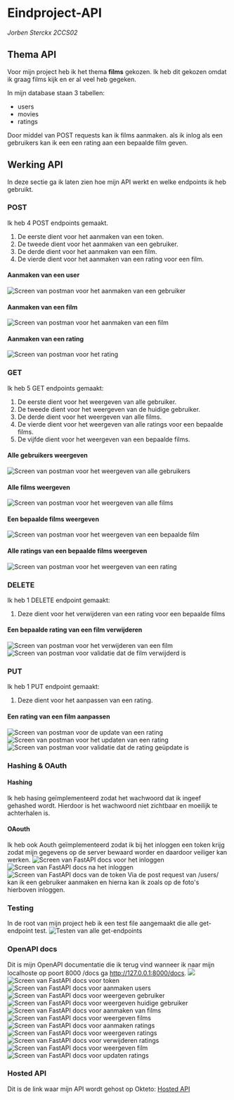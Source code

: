 # Eindproject-API
*Jorben Sterckx 2CCS02*
## Thema API
Voor mijn project heb ik het thema **films** gekozen. 
Ik heb dit gekozen omdat ik graag films kijk en er al veel heb gegeken.

In mijn database staan 3 tabellen:
- users
- movies
- ratings

Door middel van POST requests kan ik films aanmaken. als ik inlog als een gebruikers kan ik een een rating aan een bepaalde film geven.

## Werking API
In deze sectie ga ik laten zien hoe mijn API werkt en welke endpoints ik heb gebruikt.

### POST
Ik heb 4 POST endpoints gemaakt.
1. De eerste dient voor het aanmaken van een token.
2. De tweede dient voor het aanmaken van een gebruiker.
3. De derde dient voor het aanmaken van een film.
4. De vierde dient voor het aanmaken van een rating voor een film.
#### Aanmaken van een user
![Screen van postman voor het aanmaken van een gebruiker](/screens/Aanmaken_gebruiker.png)

#### Aanmaken van een film
![Screen van postman voor het aanmaken van een film](screens/Aanmaken_film.png)

#### Aanmaken van een rating
![Screen van postman voor het rating](screens/Aanmaken_rating.png)

### GET
Ik heb 5 GET endpoints gemaakt:
1. De eerste dient voor het weergeven van alle gebruiker.
2. De tweede dient voor het weergeven van de huidige gebruiker.
3. De derde dient voor het weergeven van alle films.
4. De vierde dient voor het weergeven van alle ratings voor een bepaalde films.
5. De vijfde dient voor het weergeven van een bepaalde films.

#### Alle gebruikers weergeven
![Screen van postman voor het weergeven van alle gebruikers](screens/Alle_gebruikers.png)

#### Alle films weergeven
![Screen van postman voor het weergeven van alle films](screens/Alle_films.png)

#### Een bepaalde films weergeven
![Screen van postman voor het weergeven van een bepaalde film](screens/Film.png)

#### Alle ratings van een bepaalde films weergeven
![Screen van postman voor het weergeven van een rating](screens/Ratings_van_film.png)

### DELETE
Ik heb 1 DELETE endpoint gemaakt:
1. Deze dient voor het verwijderen van een rating voor een bepaalde films

#### Een bepaalde rating van een film verwijderen
![Screen van postman voor het verwijderen van een film](screens/Verwijderen_rating.png)
![Screen van postman voor validatie dat de film verwijderd is](screens/Delete_validation.png)

### PUT
Ik heb 1 PUT endpoint gemaakt:
1. Deze dient voor het aanpassen van een rating.

#### Een rating van een film aanpassen
![Screen van postman voor de update van een rating](screens/Pre-update.png)
![Screen van postman voor het updaten van een rating](screens/Update_rating.png)
![Screen van postman voor validatie dat de rating geüpdate is](screens/Update_validation.png)

### Hashing & OAuth
#### Hashing
Ik heb hasing geïmplementeerd zodat het wachwoord dat ik
ingeef gehashed wordt. Hierdoor is het wachwoord niet
zichtbaar en moeilijk te achterhalen is.

#### OAouth
Ik heb ook Aouth geïmplementeerd zodat ik bij het inloggen
een token krijg zodat mijn gegevens op de server bewaard worder
en daardoor veiliger kan werken.
![Screen van FastAPI docs voor het inloggen](screens/Aouth1.png)
![Screen van FastAPI docs na het inloggen](screens/Aouth2.png)
![Screen van FastAPI docs van de token](screens/Aouth3.png)
Via de post request van /users/ kan ik een gebruiker aanmaken
en hierna kan ik zoals op de foto's hierboven inloggen.


### Testing
In de root van mijn project heb ik een test file aangemaakt
die alle get-endpoint test.
![Testen van alle get-endpoints](screens/Testing.png)

### OpenAPI docs
Dit is mijn OpenAPI documentatie die ik terug vind wanneer ik naar mijn localhoste op poort 8000 /docs ga http://127.0.0.1:8000/docs.
![](screens/Doc1.png)
![Screen van FastAPI docs voor token](screens/Doc_post_token.png)
![Screen van FastAPI docs voor aanmaken users](screens/Doc_post_users.png)
![Screen van FastAPI docs voor weergeven gebruiker](screens/Doc_get_users.png)
![Screen van FastAPI docs voor weergeven huidige gebruiker](screens/Doc_get_current_user.png)
![Screen van FastAPI docs voor aanmaken van films](screens/Doc_post_movies.png)
![Screen van FastAPI docs voor weergeven films](screens/Doc_get_movies.png)
![Screen van FastAPI docs voor aanmaken ratings](screens/Doc_post_ratings.png)
![Screen van FastAPI docs voor weergeven ratings](screens/Doc_get_ratings.png)
![Screen van FastAPI docs voor verwijderen ratings](screens/Doc_delete_ratings.png)
![Screen van FastAPI docs voor weergeven film](screens/Doc_get_movie.png)
![Screen van FastAPI docs voor updaten ratings](screens/Doc_put_rating.png)


### Hosted API
Dit is de link waar mijn API wordt gehost op Okteto: [Hosted API](https://api-service-jorbensterckx.cloud.okteto.net/)
